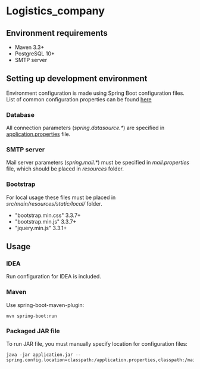 # Logistics_company

## Environment requirements
* Maven 3.3+
* PostgreSQL 10+
* SMTP server

## Setting up development environment
Environment configuration is made using Spring Boot configuration files. List of common configuration properties can be found [here](https://docs.spring.io/spring-boot/docs/current/reference/html/common-application-properties.html)

### Database
All connection parameters (*spring.datasource.\**) are specified in [application.properties](src/main/resources/application.properties) file.

### SMTP server
Mail server parameters (*spring.mail.\**) must be specified in *mail.properties* file, which should be placed in *resources* folder.

### Bootstrap
For local usage these files must be placed in *src/main/resources/static/local/* folder.
* "bootstrap.min.css" 3.3.7+
* "bootstrap.min.js" 3.3.7+
* "jquery.min.js" 3.3.1+

## Usage
### IDEA
Run configuration for IDEA is included.

### Maven
Use spring-boot-maven-plugin:
```
mvn spring-boot:run
```

### Packaged JAR file
To run JAR file, you must manually specify location for configuration files:
```
java -jar application.jar --spring.config.location=classpath:/application.properties,classpath:/mail.properties
```
